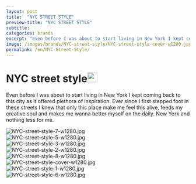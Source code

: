 ```yaml
---
layout: post
title:  "NYC STREET STYLE"
preview-title: "NYC STREET STYLE"
subtitle:
categories: brands
excerpt: "Even before I was about to start living in New York I kept coming back to this city" 
image: /images/brands/NYC-street-style/NYC-street-style-cover-w1280.jpg
permalink: /en/NYC-Street-Style/
---
```


<div class="dark-grey-bg">
    <div class="container">
        <div class="row">
            <div class="col section ft-white ft-300">
                <h1 class="white-color">NYC street style<img class="space" src="{{ '/assets/images/aquarius.png' | prepend: SourceUrl }}" width="27"></h1>
                <p>Even before I was about to start living in New York I kept coming back to this city as it offered plethora of inspiration. Ever since I first stepped foot in these streets I knew that only this place make me feel this alive, feeds my creative soul and makes me wanna better myself on the daily. New York and nothing less for me.</p>  
            </div>
        </div>
    </div>
    <div class="post-gallery">
        <div class="container">
            <div class="row">
                <div class="col">
                    <img src="{{ '/images/brands/NYC-street-style/NYC-street-style-7-w1280.jpg' | prepend: SourceUrl }}" alt="NYC-street-style-7-w1280.jpg">
                </div>
            </div>
            <div class="row">
                <div class="col-md-6">
                    <img src="{{ '/images/brands/NYC-street-style/NYC-street-style-5-w1280.jpg' | prepend: SourceUrl }}" alt="NYC-street-style-5-w1280.jpg">
                </div>
                <div class="col-md-6">
                    <img src="{{ '/images/brands/NYC-street-style/NYC-street-style-3-w1280.jpg' | prepend: SourceUrl }}" alt="NYC-street-style-3-w1280.jpg">
                </div>
            </div>
            <div class="row">
                <div class="col-md-6">
                    <img src="{{ '/images/brands/NYC-street-style/NYC-street-style-2-w1280.jpg' | prepend: SourceUrl }}" alt="NYC-street-style-2-w1280.jpg">
                </div>
                <div class="col-md-6">
                    <img src="{{ '/images/brands/NYC-street-style/NYC-street-style-8-w1280.jpg' | prepend: SourceUrl }}" alt="NYC-street-style-8-w1280.jpg">
                </div>
            </div>
            <div class="row">
                <div class="col">
                    <img src="{{ '/images/brands/NYC-street-style/NYC-street-style-cover-w1280.jpg' | prepend: SourceUrl }}" alt="NYC-street-style-cover-w1280.jpg">
                </div>
            </div>
            <div class="row">
                <div class="col-md-6">
                    <img src="{{ '/images/brands/NYC-street-style/NYC-street-style-1-w1280.jpg' | prepend: SourceUrl }}" alt="NYC-street-style-1-w1280.jpg">
                </div>
                <div class="col-md-6">
                    <img src="{{ '/images/brands/NYC-street-style/NYC-street-style-6-w1280.jpg' | prepend: SourceUrl }}" alt="NYC-street-style-6-w1280.jpg">
                </div>
            </div>
        </div>
    </div>
</div>